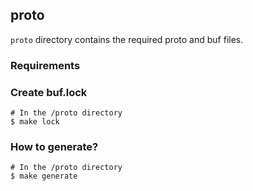 ## proto

`proto` directory contains the required proto and buf files.

### Requirements

### Create buf.lock

```shell
# In the /proto directory
$ make lock
```

### How to generate?

```shell
# In the /proto directory
$ make generate
```
